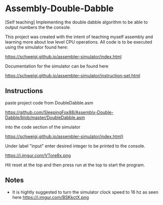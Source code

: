 # Assembly-Double-Dabble
[Self teaching] Implementing the double dabble algorithm to be able to output numbers the the console.

This project was created with the intent of teaching myself assembly and learning more about low level CPU operations. All code is to be executed using the simulator found here:

https://schweigi.github.io/assembler-simulator/index.html

Documentation for the simulator can be found here

https://schweigi.github.io/assembler-simulator/instruction-set.html

## Instructions

paste project code from DoubleDabble.asm

https://github.com/SleepingFox88/Assembly-Double-Dabble/blob/master/DoubleDabble.asm

into the code section of the simulator

https://schweigi.github.io/assembler-simulator/index.html}

Under label "input" enter desired integer to be printed to the console.

https://i.imgur.com/VTore8x.png

Hit reset at the top and then press run at the top to start the program.

## Notes

- It is hightly suggested to turn the simulator clock speed to 16 hz as seen here https://i.imgur.com/BSKkctX.png
